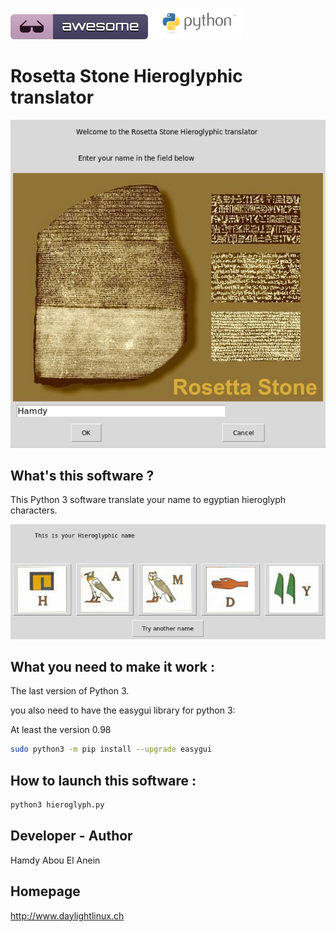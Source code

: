![Awesome](awesome.svg)    ![Python](python.png) 

# Rosetta Stone Hieroglyphic translator 

![Screenshot](screenshot.png)  
  

## What's this software ?  

This Python 3 software translate your name to egyptian hieroglyph characters.

![Screenshot](screenshot1.png)  



## What you need to make it work :  

The last version of Python 3.

you also need to have the easygui library for python 3:

At least the version 0.98

```sh
sudo python3 -m pip install --upgrade easygui 
```


## How to launch this software :  

```sh
python3 hieroglyph.py
```  

## Developer - Author

Hamdy Abou El Anein

## Homepage

http://www.daylightlinux.ch 
